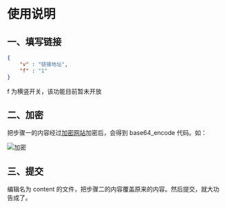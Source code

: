 # 使用说明

## 一、填写链接

```json
{
    "v" : "链接地址",
    "f" : "1"
}
```

f 为横竖开关，该功能目前暂未开放

## 二、加密

把步骤一的内容经过[加密网站](http://tools.bm8.com.cn/xxtea/)加密后，会得到 base64_encode 代码。如：

![加密](https://gitee.com/gloriofshadow/test/raw/master/images/xxtea.png)

## 三、提交

编辑名为 content 的文件，把步骤二的内容覆盖原来的内容。然后提交，就大功告成了。
